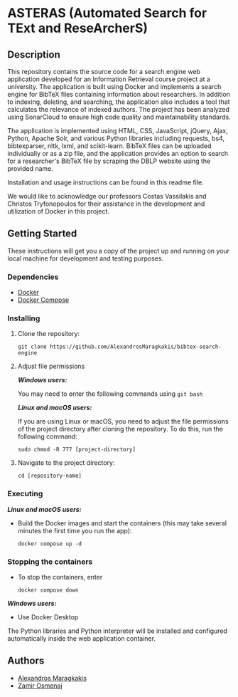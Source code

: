 # ASTERAS (Automated Search for TExt and ReseArcherS)

## Description

This repository contains the source code for a search engine web application developed for an Information Retrieval course project at a university. The application is built using Docker and implements a search engine for BibTeX files containing information about researchers. In addition to indexing, deleting, and searching, the application also includes a tool that calculates the relevance of indexed authors. The project has been analyzed using SonarCloud to ensure high code quality and maintainability standards.

The application is implemented using HTML, CSS, JavaScript, jQuery, Ajax, Python, Apache Solr, and various Python libraries including requests, bs4, bibtexparser, nltk, lxml, and scikit-learn. BibTeX files can be uploaded individually or as a zip file, and the application provides an option to search for a researcher's BibTeX file by scraping the DBLP website using the provided name.

Installation and usage instructions can be found in this readme file.

We would like to acknowledge our professors Costas Vassilakis and Christos Tryfonopoulos for their assistance in the development and utilization of Docker in this project.

## Getting Started

These instructions will get you a copy of the project up and running on your local machine for development and testing purposes.

### Dependencies

- [Docker](https://www.docker.com/)
- [Docker Compose](https://docs.docker.com/compose/)

### Installing

1. Clone the repository:

   ```
   git clone https://github.com/AlexandrosMaragkakis/bibtex-search-engine
   ```

2. Adjust file permissions

   **_Windows users:_**

   You may need to enter the following commands using `git bash`

   **_Linux and macOS users:_**

   If you are using Linux or macOS, you need to adjust the file permissions of the project directory after cloning the repository. To do this, run the following command:

   ```
   sudo chmod -R 777 [project-directory]
   ```

3. Navigate to the project directory:

   ```
   cd [repository-name]
   ```

### Executing

**_Linux and macOS users:_**

- Build the Docker images and start the containers (this may take several minutes the first time you run the app):

  ```
  docker compose up -d
  ```

### Stopping the containers

- To stop the containers, enter
  ```
  docker compose down
  ```

**_Windows users:_**

- Use Docker Desktop

The Python libraries and Python interpreter will be installed and configured automatically inside the web application container.

## Authors

- [Alexandros Maragkakis](https://github.com/AlexandrosMaragkakis)
- [Zamir Osmenaj](https://github.com/14eyedraven)
